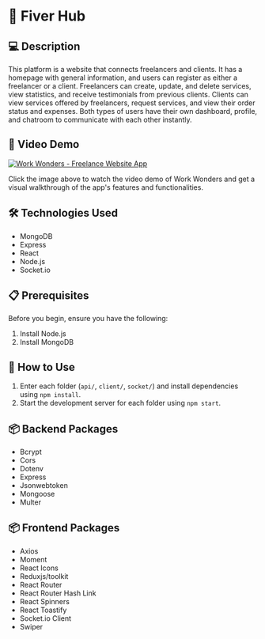 # 🚀 Fiver Hub

## 💻 Description

This platform is a website that connects freelancers and clients. It has a homepage with general information, and users can register as either a freelancer or a client. Freelancers can create, update, and delete services, view statistics, and receive testimonials from previous clients. Clients can view services offered by freelancers, request services, and view their order status and expenses. Both types of users have their own dashboard, profile, and chatroom to communicate with each other instantly.

## 🎥 Video Demo

[![Work Wonders - Freelance Website App](https://github.com/tarikbouchaala/Work-Wonders/raw/main/client/src/assets/Images/Miniature.png)](https://www.youtube.com/watch?v=YRXQsYHNx9Y)

Click the image above to watch the video demo of Work Wonders and get a visual walkthrough of the app's features and functionalities.

## 🛠️ Technologies Used

- MongoDB
- Express
- React
- Node.js
- Socket.io

## 📋 Prerequisites

Before you begin, ensure you have the following:

1. Install Node.js
2. Install MongoDB

## 🔧 How to Use

1. Enter each folder (`api/`, `client/`, `socket/`) and install dependencies using `npm install`.
2. Start the development server for each folder using `npm start`.

## 📦 Backend Packages

- Bcrypt
- Cors
- Dotenv
- Express
- Jsonwebtoken
- Mongoose
- Multer

## 📦 Frontend Packages

- Axios
- Moment
- React Icons
- Reduxjs/toolkit
- React Router
- React Router Hash Link
- React Spinners
- React Toastify
- Socket.io Client
- Swiper
